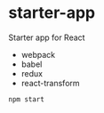 # starter-app

Starter app for React
* webpack
* babel
* redux
* react-transform

```
npm start
```
